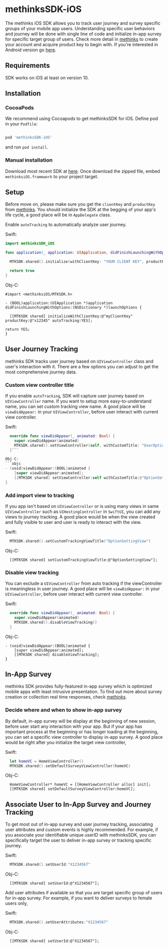 # methinksSDK-iOS

The methinks iOS SDK allows you to track user journey and survey specific groups of your mobile app users. Understanding specific user behaviors and journey will be done with single line of code and initialize in-app survey for specific target group of users. Check more detail in [methinks](https://www.methinks.io) to create your account and acquire product key to begin with.  If you're interested in Android version go [here](https://www.methinks.io).

## Requirements

SDK works on iOS at least on version 10.

## Installation

### CocoaPods

We recommend using Cocoapods to get methinksSDK for iOS. 
Define pod in your `Podfile`:
```ruby

pod 'methinksSDK-iOS'

```

and run `pod install`.

### Manual installation

Download most recent SDK at [here](https://github.com/methinksBot/methinks-iOS/releases).
Once download the zipped file, embed `methinksiOS.framework` to your project target. 

## Setup

Before move on, please make sure you get the `clientKey` and `productKey` from [methinks](https://www.methinks.io).
You should initialize the SDK at the begging of your app's life cycle, a good place will be in `AppDelegate` class. 

Enable `autoTracking` to automatically analyze user journey. 

Swift:
```swift
import methinksSDK_iOS

func application(_ application: UIApplication, didFinishLaunchingWithOptions launchOptions: [UIApplication.LaunchOptionsKey: Any]?) -> Bool {

  MTKSDK.shared().initialize(withClientKey: "YOUR CLIENT KEY", productKey: "YOUR PRODUCT KEY", autoTracking: true)

  return true
}
```

Obj-C:
```objc
#import <methinksiOS/MTKSDK.h>

- (BOOL)application:(UIApplication *)application didFinishLaunchingWithOptions:(NSDictionary *)launchOptions {

  [[MTKSDK shared] initializeWithClientKey:@"myClientKey" productKey:@"x12345" autoTracking:YES];

return YES;
}
```

## User Journey Tracking
methinks SDK tracks user journey based on `UIViewController` class and user's interaction with it. There are a few options you can adjust to get the most comprehensive journey data. 


### Custom view controller title 
If you enable `autoTracking`, SDK will capture user journey based on `UIViewController` name. If you want to setup more easy-to-understand name, you can set custom tracking view name. A good place will be `viewDidAppear:` in your `UIViewController`, before user interact with current view controller. 

Swift:
```swift
  override func viewDidAppear(_ animated: Bool) {
    super.viewDidAppear(animated)
    MTKSDK.shared().setViewController(self, withCustomTitle: "UserOptionSettingView")
  }```

Obj-C:
```objc
- (void)viewDidAppear:(BOOL)animated {
    [super viewDidAppear:animated];
    [[MTKSDK shared] setViewController:self withCustomTitle:@"OptionSettionView"];
} 
```


### Add import view to tracking
If you app isn't based on `UIViewController` or is using many views in same `UIViewController` such as `UIHostingController` in `SwiftUI`, you can add any views to journey tracking. A good place would be when the view created and fully visible to user and user is ready to interact with the view. 

Swift:
```swift
  MTKSDK.shared().setCustomTrackingViewTitle("OptionSettingView")
```

Obj-C:
```objc
  [[MTKSDK shared] setCustomTrackingViewTitle:@"OptionSettingView"];
```

### Disable view tracking
You can exclude a `UIViewController` from auto tracking if the viewController is meaningless in user journey. A good place will be `viewDidAppear:` in your `UIViewController`, before user interact with current view controller. 

Swift:
```swift
  override func viewDidAppear(_ animated: Bool) {
    super.viewDidAppear(animated)
    MTKSDK.shared().disableViewTracking()
  }
```

Obj-C:
```objc
- (void)viewDidAppear:(BOOL)animated {
    [super viewDidAppear:animated];
    [[MTKSDK shared] disableViewTracking];
} 
```

## In-App Survey
methinks SDK provides fully-featured in-app survey which is optimized mobile apps with least intrusive presentation. 
To find out more about survey creation or collection real time responses, check [methinks](https://www.methinks.io).

### Decide where and when to show in-app survey
By default, in-app survey will be display at the beginning of new session, before user start any interaction with your app. 
But if your app has important process at the beginning or has longer loading at the beginning, you can set a specific view controller to display in-app survey. A good place would be right after you initialize the target view controller, 

Swift:
```swift
  let homeVC = HomeViewController()
  MTKSDK.shared().setDefaultSurveyViewController(homeVC)
```

Obj-C:
```objc
  HomeViewController* homeVC = [[HomeViewController alloc] init];
  [[MTKSDK shared] setDefaultSurveyViewController:homeVC];
```


## Associate User to In-App Survey and Journey Tracking
To get most out of in-app survey and user journey tracking, associating user attributes and custom events is highly recommended. For example, if you associate your identifiable unique userID with methinksSDK, you can specifically target the user to deliver in-app survey or tracking specific journey. 

Swift:
```swift
  MTKSDK.shared().setUserId:"X1234567"
```

Obj-C:
```objc
  [[MTKSDK shared] setUserId:@"X1234567"];
```

Add user attributes if available so that you are target specific group of users for in-app survey. For example, if you want to deliver surveys to female users only, 

Swift:
```swift
  MTKSDK.shared().setUserAttributes:"X1234567"
```

Obj-C:
```objc
  [[MTKSDK shared] setUserId:@"X1234567"];
```









